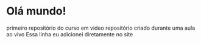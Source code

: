 # Olá mundo!
 primeiro repositório do curso em video
 repositório criado durante uma aula ao vivo
 Essa linha eu adicionei diretamente no site
